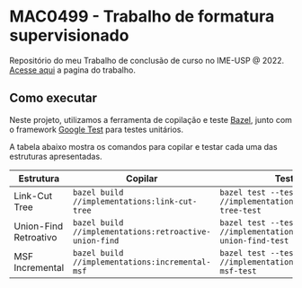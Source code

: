 # MAC0499 - Trabalho de formatura supervisionado

Repositório do meu Trabalho de conclusão de curso no IME-USP @ 2022. [Acesse aqui](https://linux.ime.usp.br/~felipen/mac0499/) a pagina do trabalho.

## Como executar

Neste projeto, utilizamos a ferramenta de copilação e teste [Bazel](https://bazel.build/), junto com o framework [Google Test](https://github.com/google/googletest) para testes unitários.

A tabela abaixo mostra os comandos para copilar e testar cada uma das estruturas apresentadas.

| Estrutura | Copilar | Testar |
| --- | --- | --- |
| Link-Cut Tree | `bazel build //implementations:link-cut-tree` | `bazel test --test_output=all //implementations:link-cut-tree-test` |
| Union-Find Retroativo | `bazel build //implementations:retroactive-union-find` | `bazel test --test_output=all //implementations:retroactive-union-find-test` |
| MSF Incremental | `bazel build //implementations:incremental-msf` | `bazel test --test_output=all //implementations:incremental-msf-test` |
